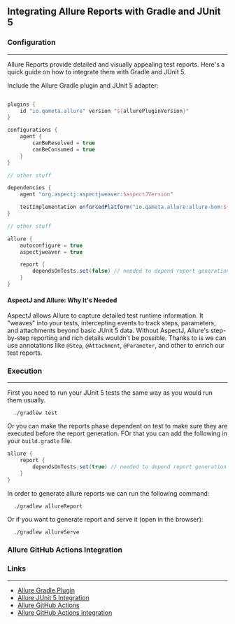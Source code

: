 ## Integrating Allure Reports with Gradle and JUnit 5

### Configuration

---

Allure Reports provide detailed and visually appealing test reports. Here's a quick guide on how to integrate them with Gradle and JUnit 5.

Include the Allure Gradle plugin and JUnit 5 adapter:

```groovy

plugins {
    id "io.qameta.allure" version "${allurePluginVersion}"
}

configurations {
    agent {
        canBeResolved = true
        canBeConsumed = true
    }
}

// other stuff

dependencies {
    agent "org.aspectj:aspectjweaver:$aspectJVersion"

    testImplementation enforcedPlatform("io.qameta.allure:allure-bom:${allureVersion}")
}

// other stuff

allure {
    autoconfigure = true
    aspectjweaver = true

    report {
        dependsOnTests.set(false) // needed to depend report generation on test run
    }
}

```

#### AspectJ and Allure: Why It's Needed

AspectJ allows Allure to capture detailed test runtime information. It "weaves" into your tests, intercepting events to track steps, parameters, and attachments beyond basic JUnit 5 data. Without AspectJ, Allure's step-by-step reporting and rich details wouldn't be possible.
Thanks to is we can use annotations like `@Step`, `@Attachment`, `@Parameter`, and other to enrich our test reports.

### Execution

---

First you need to run your JUnit 5 tests the same way as you would run them usually.

```shell
  ./gradlew test
```

Or you can make the reports phase dependent on test to make sure they are executed before the report generation. FOr that you can add the following in your `build.gradle` file.

```groovy
allure {
    report {
        dependsOnTests.set(true) // needed to depend report generation on test run
    }
}
```

In order to generate allure reports we can run the following command:

```shell
  ./gradlew allureReport
```

Or if you want to generate report and serve it (open in the browser):

```shell
  ./gradlew allureServe
```

### Allure GitHub Actions Integration



### Links

---

- [Allure Gradle Plugin](https://github.com/allure-framework/allure-gradle)
- [Allure JUnit 5 Integration](https://allurereport.org/docs/junit5/)
- [Allure GitHub Actions](https://allurereport.org/docs/guides/junit5-github-actions/)
- [Allure GitHub Actions integration](https://allurereport.org/docs/integrations-github/)

